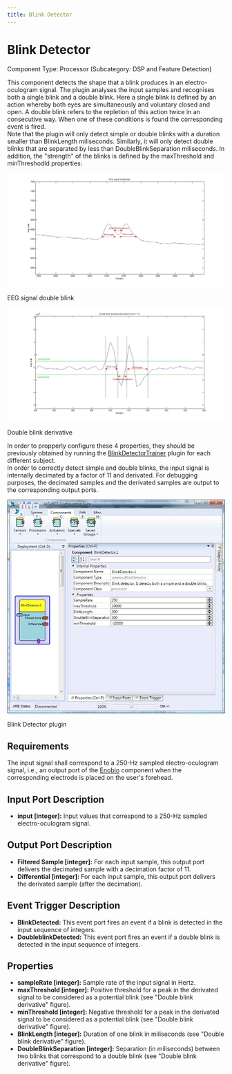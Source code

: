 ```yaml
---
title: Blink Detector
---
```


# Blink Detector

Component Type: Processor (Subcategory: DSP and Feature Detection)

This component detects the shape that a blink produces in an electro-oculogram signal. The plugin analyses the input samples and recognises both a single blink and a double blink. Here a single blink is defined by an action whereby both eyes are simultaneously and voluntary closed and open. A double blink refers to the repletion of this action twice in an consecutive way. When one of these conditions is found the corresponding event is fired.  
Note that the plugin will only detect simple or double blinks with a duration smaller than BlinkLength miliseconds. Similarly, it will only detect double blinks that are separated by less than DoubleBlinkSeparation miliseconds. In addition, the "strength" of the blinks is defined by the maxThreshold and minThreshodld properties:

![Screenshot: EEG signal double blink](./img/double_original.jpg "Screenshot: EEG signal double blink")

EEG signal double blink

![Screenshot: Double blink derivative](./img/double_derivative.jpg "Screenshot: Double blink derivative")

Double blink derivative

In order to propperly configure these 4 properties, they should be previously obtained by running the [BlinkDetectorTrainer](../processors/BlinkDetectorTrainer.htm) plugin for each different subject.  
In order to correctly detect simple and double blinks, the input signal is internally decimated by a factor of 11 and derivated. For debugging purposes, the decimated samples and the derivated samples are output to the corresponding output ports.

![Screenshot: Blink Detector plugin](./img/BlinkDetector.jpg "Screenshot: Blink Detector plugin")

Blink Detector plugin

## Requirements

The input signal shall correspond to a 250-Hz sampled electro-oculogram signal, i.e., an output port of the [Enobio](../sensors/Enobio.htm) component when the corresponding electrode is placed on the user's forehead.

## Input Port Description

- **input \[integer\]:** Input values that correspond to a 250-Hz sampled electro-oculogram signal.

## Output Port Description

- **Filtered Sample \[integer\]:** For each input sample, this output port delivers the decimated sample with a decimation factor of 11.
- **Differential \[integer\]:** For each input sample, this output port delivers the derivated sample (after the decimation).

## Event Trigger Description

- **BlinkDetected:** This event port fires an event if a blink is detected in the input sequence of integers.
- **DoubleblinkDetected:** This event port fires an event if a double blink is detected in the input sequence of integers.

## Properties

- **sampleRate \[integer\]:** Sample rate of the input signal in Hertz.
- **maxThreshold \[integer\]:** Positive threshold for a peak in the derivated signal to be considered as a potential blink (see "Double blink derivative" figure).
- **minThreshold \[integer\]:** Negative threshold for a peak in the derivated signal to be considered as a potential blink (see "Double blink derivative" figure).
- **BlinkLength \[integer\]:** Duration of one blink in miliseconds (see "Double blink derivative" figure).
- **DoubleBlinkSeparation \[integer\]:** Separation (in miliseconds) between two blinks that correspond to a double blink (see "Double blink derivative" figure).
